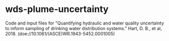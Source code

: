 # wds-plume-uncertainty
Code and input files for "Quantifying hydraulic and water quality uncertainty to inform sampling of drinking water distribution systems." Hart, D. B., et al, 2018. (doe://10.1061/(ASCE)WR.1943-5452.0001005)
